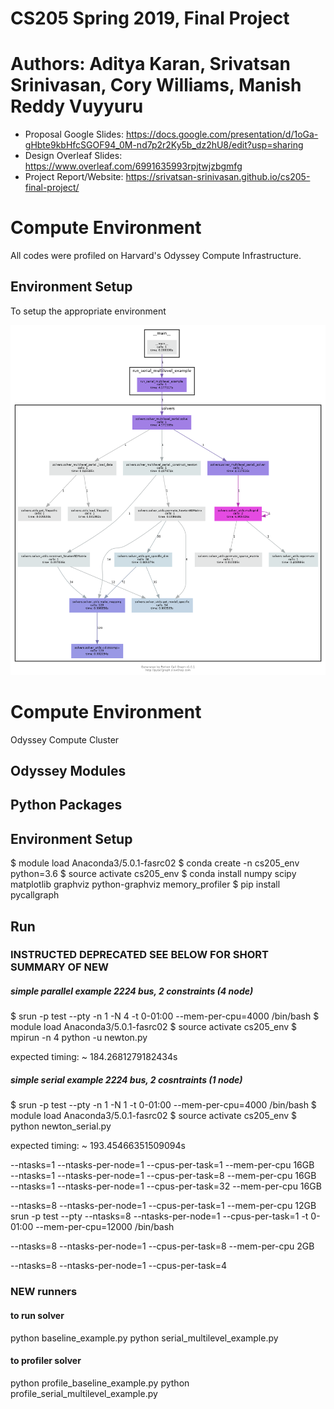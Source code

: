 # CS205 Spring 2019, Final Project
# Authors: Aditya Karan, Srivatsan Srinivasan, Cory Williams, Manish Reddy Vuyyuru

* Proposal Google Slides: https://docs.google.com/presentation/d/1oGa-gHbte9kbHfcSGOF94_0M-nd7p2r2Ky5b_dz2hU8/edit?usp=sharing
* Design Overleaf Slides: https://www.overleaf.com/6991635993rpjtwjzbgmfg
* Project Report/Website: https://srivatsan-srinivasan.github.io/cs205-final-project/

# Compute Environment

All codes were profiled on Harvard's Odyssey Compute Infrastructure.

## Environment Setup
To setup the appropriate environment 




![alt text](https://github.com/Srivatsan-Srinivasan/cs205-final-project/blob/master/imgs/profile_example.png)

# Compute Environment

Odyssey Compute Cluster

## Odyssey Modules

## Python Packages

## Environment Setup

$ module load Anaconda3/5.0.1-fasrc02
$ conda create -n cs205_env python=3.6
$ source activate cs205_env
$ conda install numpy scipy matplotlib graphviz python-graphviz memory_profiler
$ pip install pycallgraph

## Run

### INSTRUCTED DEPRECATED SEE BELOW FOR SHORT SUMMARY OF NEW

##### simple parallel example 2224 bus, 2 constraints (4 node)
$ srun -p test --pty -n 1 -N 4 -t 0-01:00 --mem-per-cpu=4000 /bin/bash
$ module load Anaconda3/5.0.1-fasrc02
$ source activate cs205_env
$ mpirun -n 4 python -u newton.py

expected timing: ~ 184.2681279182434s

##### simple serial example 2224 bus, 2 cosntraints (1 node)
$ srun -p test --pty -n 1 -N 1 -t 0-01:00 --mem-per-cpu=4000 /bin/bash
$ module load Anaconda3/5.0.1-fasrc02
$ source activate cs205_env
$ python newton_serial.py

expected timing: ~ 193.45466351509094s

--ntasks=1 --ntasks-per-node=1 --cpus-per-task=1 --mem-per-cpu 16GB   
--ntasks=1 --ntasks-per-node=1 --cpus-per-task=8 --mem-per-cpu 16GB   
--ntasks=1 --ntasks-per-node=1 --cpus-per-task=32 --mem-per-cpu 16GB 

--ntasks=8 --ntasks-per-node=1 --cpus-per-task=1 --mem-per-cpu 12GB  
srun -p test --pty --ntasks=8 --ntasks-per-node=1 --cpus-per-task=1 -t 0-01:00 --mem-per-cpu=12000 /bin/bash

--ntasks=8 --ntasks-per-node=1 --cpus-per-task=8 --mem-per-cpu 2GB


--ntasks=8 --ntasks-per-node=1 --cpus-per-task=4

### NEW runners

#### to run solver
python baseline_example.py
python serial_multilevel_example.py

#### to profiler solver
python profile_baseline_example.py
python profile_serial_multilevel_example.py

